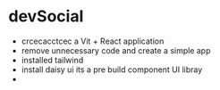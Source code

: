 # devSocial

- crcecacctcec a Vit + React application
- remove unnecessary code and create a simple app
- installed tailwind
- install daisy ui its a pre build component UI libray
-
